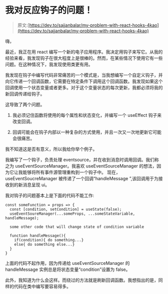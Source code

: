 # 我对反应钩子的问题！

> 原文:[https://dev.to/sajjanbalar/my-problem-with-react-hooks-4kao](https://dev.to/sajjanbalar/my-problem-with-react-hooks-4kao)

嗨，

最近，我正在用 react 编写一个新的电子应用程序。我决定用钩子来写它。从我的经验来看，我发现钩子在很大程度上是很棒的。然而，在某些情况下使用它有一些问题。在这种情况下，我发现使用类更有用。

我发现在钩子中编写代码非常痛苦的一个模式是，当我想编写一个自定义钩子，并向它传递一个回调函数，它需要在特定条件下调用这个回调函数。我发现如果这个回调使用一个状态变量或者更多。对于这个变量状态的每次更新，我都必须将我的新回调传递给钩子。

这导致了两个问题。

1.  我必须记住函数将使用的每个属性和状态变化，并编写一个 useEffect 钩子来改变回调。

2.  回调可能会在钩子内部以一种复杂的方式使用，并且一次又一次地更新它可能会很痛苦。

我不知道这是否有意义，所以我给你举个例子。

我编写了一个钩子，负责处理 eventsource，并在收到消息时调用回调。我们称之为 useEventSourceManager。我喜欢 useEventSourceManager 的想法，因为它让我能够将所有事件源管理重构到一个钩子中。
现在，useEventSoucreManager 被传递了一个回调“handleMessage ”,该回调用于为接收到的新消息呈现 ui。

我对钩子的问题基本上是下面的代码不能工作:

```
const someFunction = props => {
  const [condition, setCondition] = useState(false);
  useEventSoureManager(...someProps, ...someStateVariable, handleMessage);

  some other code that will change state of condition variable

  function handleMessage(){
    if(condition){ do something...}
    else{ do something else...}
  }
} 
```

上面的代码不起作用，因为传递给 useEventSourceManager 的 handleMessage 实例总是将状态变量“condition”设置为 false。

此外，我知道为什么会这样。而绕过的方法就是刷新回调函数。我想指出的是，同样的代码在类中编写要容易得多。